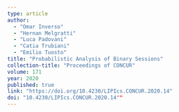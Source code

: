 ```yaml
---
type: article
author:
  - "Omar Inverso"
  - "Hernan Melgratti"
  - "Luca Padovani"
  - "Catia Trubiani"
  - "Emilio Tuosto"
title: "Probabilistic Analysis of Binary Sessions"
collection-title: "Proceedings of CONCUR"
volume: 171
year: 2020
published: true
link: "https://doi.org/10.4230/LIPIcs.CONCUR.2020.14"
doi: "10.4230/LIPIcs.CONCUR.2020.14""
---
```

